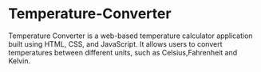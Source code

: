 # Temperature-Converter
Temperature Converter is a web-based temperature calculator application built using HTML, CSS, and JavaScript. It allows users to convert temperatures between different units, such as Celsius,Fahrenheit and Kelvin.
